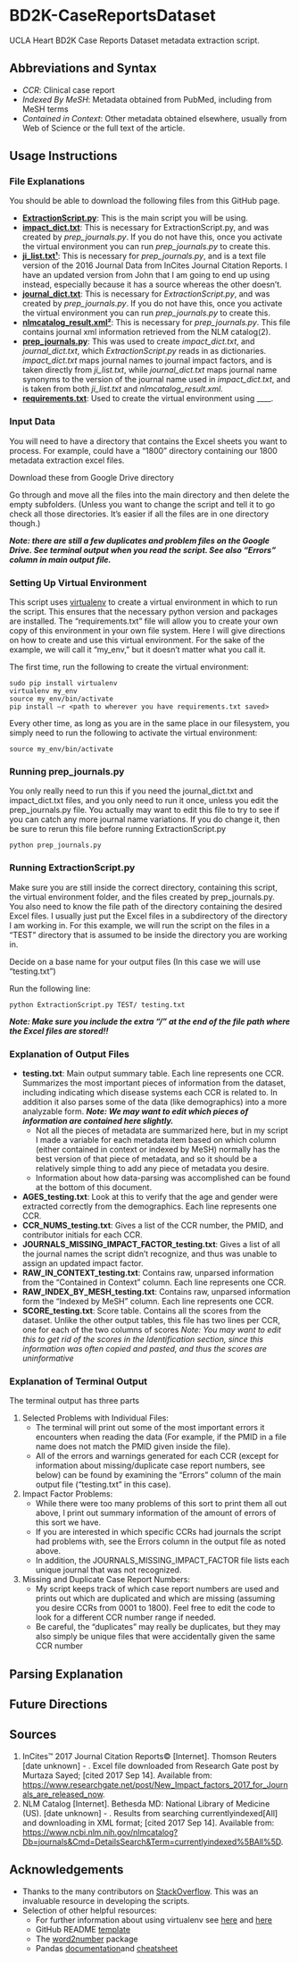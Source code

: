 # BD2K-CaseReportsDataset
UCLA Heart BD2K Case Reports Dataset metadata extraction script.

## Abbreviations and Syntax

* *CCR*: Clinical case report
* *Indexed By MeSH*: Metadata obtained from PubMed, including from MeSH terms
* *Contained in Context*: Other metadata obtained elsewhere, usually from Web of Science or the full text of the article.

## Usage Instructions
 
### File Explanations

You should be able to download the following files from this GitHub page.
* [**ExtractionScript.py**](https://github.com/Spendlove/BD2K-CaseReportsDataset/blob/master/ExtractionScript.py): This is the main script you will be using. 
* [**impact_dict.txt**](https://github.com/Spendlove/BD2K-CaseReportsDataset/blob/master/impact_dict.txt): This is necessary for ExtractionScript.py, and was created by *prep_journals.py*.  If you do not have this, once you activate the virtual environment you can run *prep_journals.py* to create this.
* [**ji_list.txt¹**](https://github.com/Spendlove/BD2K-CaseReportsDataset/blob/master/ji_list.txt): This is necessary for *prep_journals.py*, and is a text file version of the 2016 Journal Data from InCites Journal Citation Reports.  I have an updated version from John that I am going to end up using instead, especially because it has a source whereas the other doesn’t. 
* [**journal_dict.txt**](https://github.com/Spendlove/BD2K-CaseReportsDataset/blob/master/journal_dict.txt): This is necessary for *ExtractionScript.py*, and was created by *prep_journals.py*.  If you do not have this, once you activate the virtual environment you can run *prep_journals.py* to create this. 
* [**nlmcatalog_result.xml²**](https://github.com/Spendlove/BD2K-CaseReportsDataset/blob/master/nlmcatalog_result.xml): This is necessary for *prep_journals.py*.  This file contains journal xml information retrieved from the NLM catalog(2).
* [**prep_journals.py**](https://github.com/Spendlove/BD2K-CaseReportsDataset/blob/master/prep_journals.py): This was used to create *impact_dict.txt*, and *journal_dict.txt*, which *ExtractionScript.py* reads in as dictionaries. *impact_dict.txt* maps journal names to journal impact factors, and is taken directly from *ji_list.txt*, while *journal_dict.txt* maps journal name synonyms to the version of the journal name used in *impact_dict.txt*, and is taken from both *ji_list.txt* and *nlmcatalog_result.xml*. 
* [**requirements.txt**](https://github.com/Spendlove/BD2K-CaseReportsDataset/blob/master/requirements.txt): Used to create the virtual environment using ____.

### Input Data

You will need to have a directory that contains the Excel sheets you want to process.  For example, could have a “1800” directory containing our 1800 metadata extraction excel files. 

Download these from Google Drive directory

Go through and move all the files into the main directory and then delete the empty subfolders.  (Unless you want to change the script and tell it to go check all those directories.  It’s easier if all the files are in one directory though.)

*__Note: there are still a few duplicates and problem files on the Google Drive.  See terminal output when you read the script.  See also “Errors” column in main output file.__*

### Setting Up Virtual Environment

This script uses [virtualenv](https://virtualenv.pypa.io/en/stable/) to create a virtual environment in which to run the script.  This ensures that the necessary python version and packages are installed.  The “requirements.txt” file will allow you to create your own copy of this environment in your own file system. Here I will give directions on how to create and use this virtual environment. For the sake of the example, we will call it “my_env,” but it doesn’t matter what you call it.

The first time, run the following to create the virtual environment:
```
sudo pip install virtualenv
virtualenv my_env
source my_env/bin/activate
pip install –r <path to wherever you have requirements.txt saved>
```

Every other time, as long as you are in the same place in our filesystem, you simply need to run the following to activate the virtual environment:
```
source my_env/bin/activate
```

### Running prep_journals.py

You only really need to run this if you need the journal_dict.txt and impact_dict.txt files, and you only need to run it once, unless you edit the prep_journals.py file.  You actually may want to edit this file to try to see if you can catch any more journal name variations. If you do change it, then be sure to rerun this file before running ExtractionScript.py
```
python prep_journals.py 
```

### Running ExtractionScript.py

Make sure you are still inside the correct directory, containing this script, the virtual environment folder, and the files created by prep_journals.py.  You also need to know the file path of the directory containing the desired Excel files.  I usually just put the Excel files in a subdirectory of the directory I am working in. For this example, we will run the script on the files in a “TEST” directory that is assumed to be inside the directory you are working in.

Decide on a base name for your output files (In this case we will use “testing.txt”)

Run the following line:
```
python ExtractionScript.py TEST/ testing.txt
```
*__Note: Make sure you include the extra “/” at the end of the file path where the Excel files are stored!!__*

### Explanation of Output Files

* **testing.txt**: Main output summary table.  Each line represents one CCR.  Summarizes the most important pieces of information from the dataset, including indicating which disease systems each CCR is related to.  In addition it also parses some of the data (like demographics) into a more analyzable form.  *__Note: We may want to edit which pieces of information are contained here slightly.__*
     * Not all the pieces of metadata are summarized here, but in my script I made a variable for each metadata item based on which column (either contained in context or indexed by MeSH) normally has the best version of that piece of metadata, and so it should be a relatively simple thing to add any piece of metadata you desire. 
     * Information about how data-parsing was accomplished can be found at the bottom of this document.
* **AGES_testing.txt**: Look at this to verify that the age and gender were extracted correctly from the demographics.  Each line represents one CCR.
* **CCR_NUMS_testing.txt**: Gives a list of the CCR number, the PMID, and contributor initials for each CCR. 
* **JOURNALS_MISSING_IMPACT_FACTOR_testing.txt**: Gives a list of all the journal names the script didn’t recognize, and thus was unable to assign an updated impact factor.  
* **RAW_IN_CONTEXT_testing.txt**: Contains raw, unparsed information from the “Contained in Context” column.  Each line represents one CCR.
* **RAW_INDEX_BY_MESH_testing.txt**: Contains raw, unparsed information form the “Indexed by MeSH” column.  Each line represents one CCR.
* **SCORE_testing.txt**: Score table.  Contains all the scores from the dataset.  Unlike the other output tables, this file has two lines per CCR, one for each of the two columns of scores *Note: You may want to edit this to get rid of the scores in the Identification section, since this information was often copied and pasted, and thus the scores are uninformative*

### Explanation of Terminal Output
The terminal output has three parts

1. Selected Problems with Individual Files:
     * The terminal will print out some of the most important errors it encounters when reading the data (For example, if the PMID in a file name does not match the PMID given inside the file).
     * All of the errors and warnings generated for each CCR (except for information about missing/duplicate case report numbers, see below) can be found by examining the “Errors” column of the main output file (“testing.txt” in this case).
2. Impact Factor Problems:
     * While there were too many problems of this sort to print them all out above, I print out summary information of the amount of errors of this sort we have.  
     * If you are interested in which specific CCRs had journals the script had problems with, see the Errors column in the output file as noted above.
     * In addition, the JOURNALS_MISSING_IMPACT_FACTOR file lists each unique journal that was not recognized. 
3. Missing and Duplicate Case Report Numbers:
     * My script keeps track of which case report numbers are used and prints out which are duplicated and which are missing (assuming you desire CCRs from 0001 to 1800).  Feel free to edit the code to look for a different CCR number range if needed.
     * Be careful, the “duplicates” may really be duplicates, but they may also simply be unique files that were accidentally given the same CCR number

## Parsing Explanation

## Future Directions

## Sources
1. InCites™ 2017 Journal Citation Reports© [Internet].  Thomson Reuters [date unknown] - . Excel file downloaded from Research Gate post by Murtaza Sayed; [cited 2017 Sep 14]. Available from: https://www.researchgate.net/post/New_Impact_factors_2017_for_Journals_are_released_now.
2. NLM Catalog [Internet]. Bethesda MD: National Library of Medicine (US). [date unknown] - . Results from searching currentlyindexed[All] and downloading in XML format; [cited 2017 Sep 14]. Available from: https://www.ncbi.nlm.nih.gov/nlmcatalog?Db=journals&Cmd=DetailsSearch&Term=currentlyindexed%5BAll%5D.
 
## Acknowledgements
* Thanks to the many contributors on [StackOverflow](https://stackoverflow.com).  This was an invaluable resource in developing the scripts.
* Selection of other helpful resources:
     * For further information about using virtualenv see [here](http://docs.python-guide.org/en/latest/dev/virtualenvs/) and [here](https://stackoverflow.com/questions/14684968/how-to-export-virtualenv)
     * GitHub README [template](https://gist.github.com/PurpleBooth/109311bb0361f32d87a2)
     * The [word2number](https://pypi.python.org/pypi/word2number/1.1) package
     * Pandas [documentation](https://pandas.pydata.org/pandas-docs/stable/)and [cheatsheet](https://s3.amazonaws.com/assets.datacamp.com/blog_assets/PandasPythonForDataScience.pdf)









